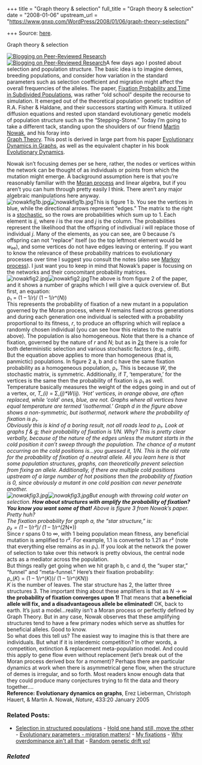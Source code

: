 +++
title = "Graph theory & selection"
full_title = "Graph theory & selection"
date = "2008-01-06"
upstream_url = "https://www.gnxp.com/WordPress/2008/01/06/graph-theory-selection/"

+++
Source: [here](https://www.gnxp.com/WordPress/2008/01/06/graph-theory-selection/).

Graph theory & selection

[![Blogging on Peer-Reviewed Research](https://i0.wp.com/bpr3.org/images/rbicons/ResearchBlogging-Large-Trans.png?resize=120%2C90)![Blogging on Peer-Reviewed Research](https://i0.wp.com/bpr3.org/images/rbicons/ResearchBlogging-Large-Trans.png?resize=120%2C90)](http://bpr3.org/?p=52)A few days ago I posted about selection and population structure. The basic idea is to imagine demes, breeding populations, and consider how variation in the standard parameters such as selection coefficient and migration might affect the overall frequencies of the alleles. The paper, [Fixation Probability and Time in Subdivided Populations](http://www.genetics.org/cgi/content/abstract/164/2/767), was rather “old school” despite the recourse to simulation. It emerged out of the theoretical population genetic tradition of R.A. Fisher & Haldane, and their successors starting with Kimura. It utilized diffusion equations and rested upon standard evolutionary genetic models of population structure such as the “Stepping-Stone.” Today I’m going to take a different tack, standing upon the shoulders of our friend [Martin Nowak](https://www.google.com/search?q=martin+nowak&btnG=Search!&domains=scienceblogs.com%2Fgnxp&sitesearch=scienceblogs.com%2Fgnxp), and his foray into  
[Graph Theory](https://en.wikipedia.org/wiki/Graph_theory). This post is derived in large part from his paper [Evolutionary Dynamics in Graphs](http://www.fas.harvard.edu/~ped/people/faculty/publications_nowak/nature05.pdf), as well as the equivalent chapter in his book [Evolutionary Dynamics](https://www.amazon.com/exec/obidos/ASIN/0674023382/geneexpressio-20).

  
Nowak isn’t focusing demes per se here, rather, the nodes or vertices within the network can be thought of as individuals or points from which the mutation might emerge. A background assumption here is that you’re reasonably familiar with the [Moran process](http://www.univie.ac.at/virtuallabs/Moran/#moran) and linear algebra, but if you aren’t you can hum through pretty easily I think. There aren’t any major algebraic manipulations here anyway.  
![nowakfig1b.jpg](https://i0.wp.com/blogs.discovermagazine.com/gnxp/files/nowakfig1b.jpg?resize=350%2C185)![nowakfig1b.jpg](https://i0.wp.com/blogs.discovermagazine.com/gnxp/files/nowakfig1b.jpg?resize=350%2C185)This is figure 1 b. You see the vertices in blue, while the directional arrows represent “edges.” The matrix to the right is a [stochastic](https://en.wikipedia.org/wiki/Stochastic_matrix), so the rows are probabilities which sum up to 1. Each element is *ij*, where *i* is the row and *j* is the column. The probabilities represent the likelihood that the offspring of indivdiual *i* will replace those of individual *j*. Many of the elements, as you can see, are 0 because *i*‘s offspring can not “replace” itself (so the top leftmost element would be *w₀₀*), and some vertices do not have edges leaving or entering. If you want to know the relevance of these probability matrices to evolutionary processes over time I suggest you consult the notes (also see [Markov process](https://en.wikipedia.org/wiki/Markov_process)). I just want you to keep in mind that Nowak’s paper is focusing on the networks and their concomitant probability matrices.  
![nowakfig2.jpg](https://i0.wp.com/blogs.discovermagazine.com/gnxp/files/nowakfig2.jpg?resize=500%2C262)![nowakfig2.jpg](https://i0.wp.com/blogs.discovermagazine.com/gnxp/files/nowakfig2.jpg?resize=500%2C262)The above is from figure 2 of the paper, and it shows a number of graphs which I will give a quick overview of. But first, an equation:  
ρ₁ = (1 – 1/*r*)/ (1 – 1/*r*^(*N*))  
This represents the probability of fixation of a new mutant in a population governed by the Moran process, where *N* remains fixed across generations and during each generation one individual is selected with a probability proportional to its fitness, *r*, to produce an offspring which will replace a randomly chosen individual (you can see how this relates to the matrix above). The population is also homogeneous. Note that there is a chance of fixation, governed by the nature of *r* and *N*; but as in [2*s*](https://www.google.com/search?q=2s&btnG=Search!&domains=scienceblogs.com%2Fgnxp&sitesearch=scienceblogs.com%2Fgnxp) there is a role for both deterministic selection and various stochastic factors (e.g., drift).  
But the equation above applies to more than homogeneous (that is, panmictic) populations. In figure 2 a, b and c have the same fixation probability as a homogeneous population, ρ₁. This is because *W*, the stochastic matrix, is symmetric. Additionally, if *T*, ‘temperature,’ for the vertices is the same then the probability of fixation is ρ₁ as well. Temperature basically measures the weight of the edges going in and out of a vertex, or, *T_(i)* = Σ,_(*j*)*W_(ij)*. ‘Hot’ vertices, in orange above, are often replaced, while ‘cold’ ones, blue, are not. Graphs where all vertices have equal temperature are termed ‘isothermal.’ Graph d in the figure above shows a non-symmetric, but isothermal, network where the probability of fixation is ρ₁.  
Obviously this is kind of a boring result, not all roads lead to ρ₁. Look at graphs f & g; their probability of fixation is 1/*N*. Why? This is pretty clear verbally, because of the nature of the edges unless the mutant starts in the cold position it can’t sweep through the population. The chance of a mutant occurring on the cold positions is…you guessed it, 1/*N*. This is the old rate for the probability of fixation of a neutral allele. All you learn here is that some population structures, graphs, can theoretically prevent selection from fixing an allele. Additionally, if there are multiple cold positions upstream of a large number of hot positions then the probability of fixation is 0, since obviously a mutant in one cold position can never penetrate another.  
![nowakfig3.jpg](https://i0.wp.com/blogs.discovermagazine.com/gnxp/files/nowakfig3.jpg?resize=500%2C552)![nowakfig3.jpg](https://i0.wp.com/blogs.discovermagazine.com/gnxp/files/nowakfig3.jpg?resize=500%2C552)But enough with throwing cold water on selection. **How about structures with *amplify* the probability of fixation? You know you want some of that!** Above is figure 3 from Nowak’s paper. Pretty huh?  
The fixation probability for graph a, the “star structure,” is:  
ρ₂ = (1 – 1/*r*²)/ (1 – 1/*r*^(2*N*))  
Since *r* spans 0 to ∞, with 1 being population mean fitness, any beneficial mutation is amplified to *r*². For example, 1.1 is converted to 1.21 as *r*² (note that everything else remains as in ρ₁). If you look at the network the power of selection to take over this network is pretty obvious, the central node acts as a mediator across the population.  
But things really get going when we hit graph b, c and d, the “super star,” “funnel” and “meta-funnel.” Here’s their fixation probability:  
ρ_(*K*) = (1 – 1/*r*^(*K*))/ (1 – 1/*r*^(*KN*))  
*K* is the number of leaves. The star structure has 2, the latter three structures 3. The important thing about these amplifiers is that as *N* → ∞ **the probability of fixation converges upon 1!** That means that **a beneficial allele will fix, and a disadvantageous allele be eliminated!** OK, back to earth. It’s just a model…reality isn’t a Moran process or perfectly defined by Graph Theory. But in any case, Nowak observes that these amplifying structures tend to have a few primary nodes which serve as shuttles for beneficial alleles. Good to know.  
So what does this tell us? The easiest way to imagine this is that there are individuals. But what if it is interdemic competition? In other words, a competition, extinction & replacement meta-population model. And could this apply to gene flow even without replacement (let’s break out of the Moran process derived box for a moment)? Perhaps there are particular dynamics at work when there is asymmetrical gene flow, when the structure of demes is irregular, and so forth. Most readers know enough data that they could produce many conjectures trying to fit the data and theory together….  
**Reference:** **Evolutionary dynamics on graphs**, Erez Lieberman, Christoph Hauert, & Martin A. Nowak, *Nature*, 433:20 January 2005

### Related Posts:

- [Selection in structured
  populations](https://www.gnxp.com/WordPress/2008/01/03/selection-in-structured-populations/) - [Hold one hand still, move the
  other](https://www.gnxp.com/WordPress/2006/03/03/hold-one-hand-still-move-the-other/) - [Evolutionary parameters - migration
  matters!](https://www.gnxp.com/WordPress/2007/07/27/evolutionary-parameters-migration-matters/) - [My
  fixations](https://www.gnxp.com/WordPress/2006/08/06/my-fixations/) - [Why overdominance ain't all
  that](https://www.gnxp.com/WordPress/2007/04/18/why-overdominance-aint-all-that/) - [Random genetic drift
  yo!](https://www.gnxp.com/WordPress/2006/08/04/random-genetic-drift-yo/)

### *Related*

[](https://www.addtoany.com/add_to/facebook?linkurl=https%3A%2F%2Fwww.gnxp.com%2FWordPress%2F2008%2F01%2F06%2Fgraph-theory-selection%2F&linkname=Graph%20theory%20%26%20selection "Facebook")[](https://www.addtoany.com/add_to/twitter?linkurl=https%3A%2F%2Fwww.gnxp.com%2FWordPress%2F2008%2F01%2F06%2Fgraph-theory-selection%2F&linkname=Graph%20theory%20%26%20selection "Twitter")[](https://www.addtoany.com/add_to/email?linkurl=https%3A%2F%2Fwww.gnxp.com%2FWordPress%2F2008%2F01%2F06%2Fgraph-theory-selection%2F&linkname=Graph%20theory%20%26%20selection "Email")[](https://www.addtoany.com/share)
